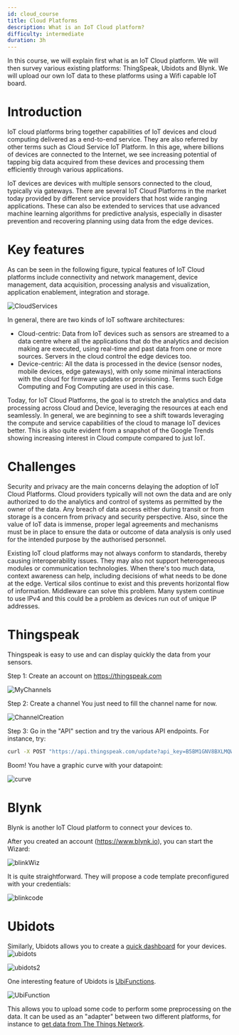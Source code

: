 ```yaml
---
id: cloud_course
title: Cloud Platforms
description: What is an IoT Cloud platform?
difficulty: intermediate
duration: 3h
---
```


In this course, we will explain first what is an IoT Cloud platform. We will then survey various existing platforms: ThingSpeak, Ubidots and Blynk. We will upload our own IoT data to these platforms using a Wifi capable IoT board.

Introduction
============

IoT cloud platforms bring together capabilities of IoT devices and cloud computing delivered as a end-to-end service. They are also referred by other terms such as Cloud Service IoT Platform. In this age, where billions of devices are connected to the Internet, we see increasing potential of tapping big data acquired from these devices and processing them efficiently through various applications.

IoT devices are devices with multiple sensors connected to the cloud, typically via gateways. There are several IoT Cloud Platforms in the market today provided by different service providers that host wide ranging applications. These can also be extended to services that use advanced machine learning algorithms for predictive analysis, especially in disaster prevention and recovering planning using data from the edge devices.

Key features
============

As can be seen in the following figure, typical features of IoT Cloud platforms include connectivity and network management, device management, data acquisition, processing analysis and visualization, application enablement, integration and storage.

![CloudServices](img/CloudServices.png)

In general, there are two kinds of IoT software architectures:

- Cloud-centric: Data from IoT devices such as sensors are streamed to a data centre where all the applications that do the analytics and decision making are executed, using real-time and past data from one or more sources. Servers in the cloud control the edge devices too.
- Device-centric: All the data is processed in the device (sensor nodes, mobile devices, edge gateways), with only some minimal interactions with the cloud for firmware updates or provisioning. Terms such Edge Computing and Fog Computing are used in this case.

Today, for IoT Cloud Platforms, the goal is to stretch the analytics and data processing across Cloud and Device, leveraging the resources at each end seamlessly. In general, we are beginning to see a shift towards leveraging the compute and service capabilities of the cloud to manage IoT devices better. This is also quite evident from a snapshot of the Google Trends showing increasing interest in Cloud compute compared to just IoT.

Challenges
==========

Security and privacy are the main concerns delaying the adoption of IoT Cloud Platforms. Cloud providers typically will not own the data and are only authorized to do the analytics and control of systems as permitted by the owner of the data. Any breach of data access either during transit or from storage is a concern from privacy and security perspective. Also, since the value of IoT data is immense, proper legal agreements and mechanisms must be in place to ensure the data or outcome of data analysis is only used for the intended purpose by the authorised personnel.

Existing IoT cloud platforms may not always conform to standards, thereby causing interoperability issues. They may also not support heterogeneous modules or communication technologies. When there's too much data, context awareness can help, including decisions of what needs to be done at the edge. Vertical silos continue to exist and this prevents horizontal flow of information. Middleware can solve this problem. Many system continue to use IPv4 and this could be a problem as devices run out of unique IP addresses.


Thingspeak
==========

Thingspeak is easy to use and can display quickly the data from your sensors.

Step 1: Create an account on https://thingspeak.com

![MyChannels](img/MyChannels.png)

Step 2: Create a channel 
You just need to fill the channel name for now.

![ChannelCreation](img/ChannelCreation.png)

Step 3: Go in the "API" section and try the various API endpoints.
For instance, try:
```sh
curl -X POST "https://api.thingspeak.com/update?api_key=B5BM1GNV8BXLMQWB" -d "field1=5"
```

Boom! You have a graphic curve with your datapoint:

![curve](img/curve.png)

Blynk
=====

Blynk is another IoT Cloud platform to connect your devices to.

After you created an account (https://www.blynk.io), you can start the Wizard:

![blinkWiz](img/blinkWiz.png)

It is quite straightforward. They will propose a code template preconfigured with your credentials:

![blinkcode](img/blinkcode.png)

Ubidots
======

Similarly, Ubidots allows you to create a [quick dashboard](https://help.ubidots.com/en/articles/2400308-create-dashboards-and-widgets) for your devices.
![ubidots](img/ubidots.png)

![ubidots2](img/ubidots2.png)

One interesting feature of Ubidots is [UbiFunctions](https://help.ubidots.com/en/articles/2132086-analytics-ubifunctions-user-guide).

![UbiFunction](img/UbiFunction.png)

This allows you to upload some code to perform some preprocessing on the data.
It can be used as an "adapter" between two different platforms, for instance to [get data from The Things Network](https://help.ubidots.com/en/articles/1866089-integrate-your-ttn-data-with-ubidots-manual-ubifunction-setup).

